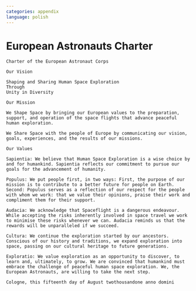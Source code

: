 ```yaml
---
categories: appendix
language: polish
---
```


# European Astronauts Charter
<!-- TODO: European Astronauts Charter
- http://www.esa.int/Our_Activities/Human_Spaceflight/European_Astronaut_Selection/European_astronaut_charter
-->

	Charter of the European Astronaut Corps

	Our Vision

	Shaping and Sharing Human Space Exploration
	Through
	Unity in Diversity

	Our Mission

	We Shape Space by bringing our European values to the preparation, support, and operation of the space flights that advance peaceful human exploration.

	We Share Space with the people of Europe by communicating our vision, goals, experiences, and the results of our missions.

	Our Values

	Sapientia: We believe that Human Space Exploration is a wise choice by and for humankind. Sapientia reflects our commitment to pursue our goals for the advancement of humanity.

	Populus: We put people first, in two ways: First, the purpose of our mission is to contribute to a better future for people on Earth. Second: Populus serves as a reflection of our respect for the people with whom we work: that we value their opinions, praise their work and compliment them for their support.

	Audacia: We acknowledge that Spaceflight is a dangerous endeavour. While accepting the risks inherently involved in space travel we work to minimise these risks whenever we can. Audacia reminds us that the rewards will be unparalleled if we succeed.

	Cultura: We continue the exploration started by our ancestors. Conscious of our history and traditions, we expand exploration into space, passing on our cultural heritage to future generations.

	Exploratio: We value exploration as an opportunity to discover, to learn and, ultimately, to grow. We are convinced that humankind must embrace the challenge of peaceful human space exploration. We, the European Astronauts, are willing to take the next step.

	Cologne, this fifteenth day of August twothousandone anno domini
